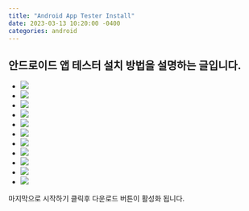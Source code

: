 ```yaml
---
title: "Android App Tester Install"
date: 2023-03-13 10:20:00 -0400 
categories: android
---
```


## 안드로이드 앱 테스터 설치 방법을 설명하는 글입니다.

- ![](../assets/images/app_tester/1.jpg)
- ![](../assets/images/app_tester/2.jpg)
- ![](../assets/images/app_tester/3.jpg)
- ![](../assets/images/app_tester/4.jpg)
- ![](../assets/images/app_tester/5.jpg)
- ![](../assets/images/app_tester/6.jpg)
- ![](../assets/images/app_tester/7.jpg)
- ![](../assets/images/app_tester/8.jpg)
- ![](../assets/images/app_tester/9.jpg)
- ![](../assets/images/app_tester/10.jpg)
- ![](../assets/images/app_tester/11.jpg)

마지막으로 시작하기 클릭후 다운로드 버튼이 활성화 됩니다.
